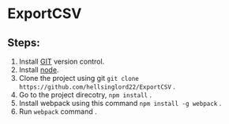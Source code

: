 # ExportCSV

## Steps: 
1. Install [GIT](https://git-scm.com/) version control. 
2. Install [node](https://nodejs.org/en/). 
3. Clone the project using git `git clone https://github.com/hellsinglord22/ExportCSV` .
4. Go to the project direcotry, `npm install` . 
5. Install webpack using this command `npm install -g webpack` . 
6. Run `webpack` command . 
